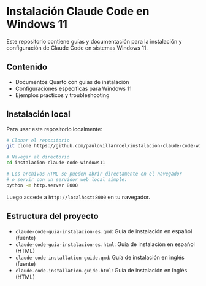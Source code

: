 # Instalación Claude Code en Windows 11

Este repositorio contiene guías y documentación para la instalación y configuración de Claude Code en sistemas Windows 11.

## Contenido

- Documentos Quarto con guías de instalación
- Configuraciones específicas para Windows 11
- Ejemplos prácticos y troubleshooting

## Instalación local

Para usar este repositorio localmente:

```bash
# Clonar el repositorio
git clone https://github.com/paulovillarroel/instalacion-claude-code-windows11.git

# Navegar al directorio
cd instalacion-claude-code-windows11

# Los archivos HTML se pueden abrir directamente en el navegador
# o servir con un servidor web local simple:
python -m http.server 8000
```

Luego accede a `http://localhost:8000` en tu navegador.

## Estructura del proyecto

- `claude-code-guia-instalacion-es.qmd`: Guía de instalación en español (fuente)
- `claude-code-guia-instalacion-es.html`: Guía de instalación en español (HTML)
- `claude-code-installation-guide.qmd`: Guía de instalación en inglés (fuente)
- `claude-code-installation-guide.html`: Guía de instalación en inglés (HTML)